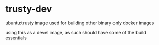 trusty-dev
===========

ubuntu:trusty image used for building other binary only docker images

using this as a devel image, as such should have some of the build essentials
